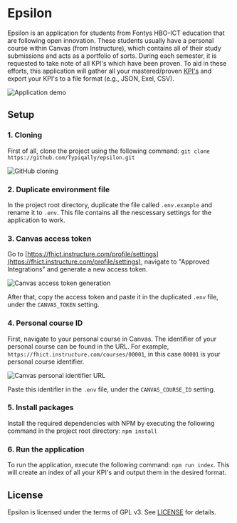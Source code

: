 # Epsilon
Epsilon is an application for students from Fontys HBO-ICT education that are following open innovation.
These students usually have a personal course within Canvas (from Instructure), which contains all of their study submissions and acts as a portfolio of sorts.
During each semester, it is requested to take note of all KPI's which have been proven.
To aid in these efforts, this application will gather all your mastered/proven [KPI's](https://hbo-i.nl/domeinbeschrijving/) and export your KPI's to a file format (e.g., JSON, Exel, CSV).

![Application demo](https://i.imgur.com/b2w6PNl.gif)

## Setup

### 1. Cloning

First of all, clone the project using the following command: `git clone https://github.com/Typiqally/epsilon.git`

![GitHub cloning](https://i.imgur.com/wVNiZsk.png)

### 2. Duplicate environment file

In the project root directory, duplicate the file called `.env.example` and rename it to `.env`.
This file contains all the nescessary settings for the application to work.

### 3. Canvas access token

Go to [https://fhict.instructure.com/profile/settings](https://fhict.instructure.com/profile/settings), navigate to "Approved Integrations" and generate a new access token.

![Canvas access token generation](https://i.imgur.com/0ukmuMF.png)

After that, copy the access token and paste it in the duplicated `.env` file, under the `CANVAS_TOKEN` setting.

### 4. Personal course ID

First, navigate to your personal course in Canvas. The identifier of your personal course can be found in the URL.
For example, `https://fhict.instructure.com/courses/00001`, in this case `00001` is your personal course identifier.

![Canvas personal identifier URL](https://i.imgur.com/BkjDNtB.png)

Paste this identifier in the `.env` file, under the `CANVAS_COURSE_ID` setting.

### 5. Install packages

Install the required dependencies with NPM by executing the following command in the project root directory:  `npm install`

### 6. Run the application

To run the application, execute the following command: `npm run index`.
This will create an index of all your KPI's and output them in the desired format.

## License

Epsilon is licensed under the terms of GPL v3. See [LICENSE](LICENSE) for details.
